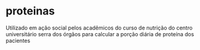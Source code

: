 # proteinas
Utilizado em ação social pelos acadêmicos do curso de nutrição do centro universitário serra dos órgãos para calcular a porção diária de proteína dos pacientes

